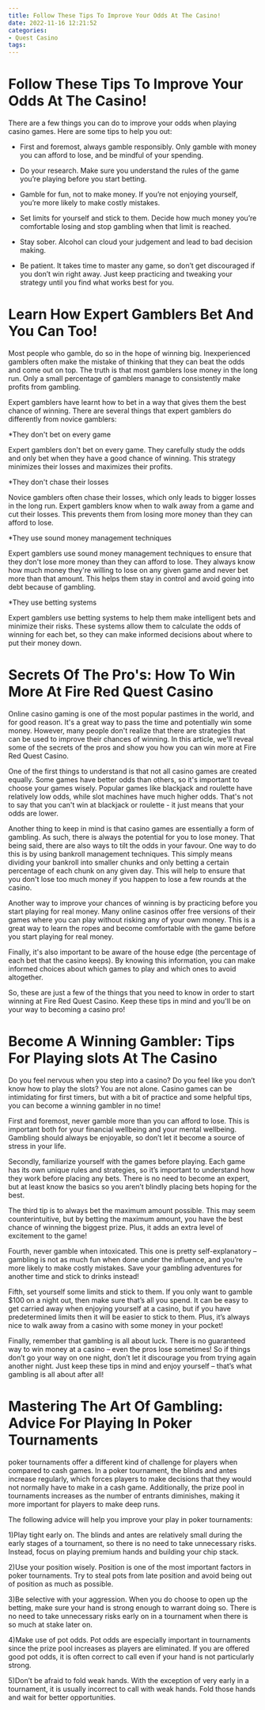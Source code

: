 ```yaml
---
title: Follow These Tips To Improve Your Odds At The Casino!
date: 2022-11-16 12:21:52
categories:
- Quest Casino
tags:
---
```



#  Follow These Tips To Improve Your Odds At The Casino!

There are a few things you can do to improve your odds when playing casino games. Here are some tips to help you out:

* First and foremost, always gamble responsibly. Only gamble with money you can afford to lose, and be mindful of your spending.

* Do your research. Make sure you understand the rules of the game you’re playing before you start betting.

* Gamble for fun, not to make money. If you’re not enjoying yourself, you’re more likely to make costly mistakes.

* Set limits for yourself and stick to them. Decide how much money you’re comfortable losing and stop gambling when that limit is reached.

* Stay sober. Alcohol can cloud your judgement and lead to bad decision making.

* Be patient. It takes time to master any game, so don’t get discouraged if you don’t win right away. Just keep practicing and tweaking your strategy until you find what works best for you.

#  Learn How Expert Gamblers Bet And You Can Too!

Most people who gamble, do so in the hope of winning big. Inexperienced gamblers often make the mistake of thinking that they can beat the odds and come out on top. The truth is that most gamblers lose money in the long run. Only a small percentage of gamblers manage to consistently make profits from gambling.

Expert gamblers have learnt how to bet in a way that gives them the best chance of winning. There are several things that expert gamblers do differently from novice gamblers:

*They don't bet on every game

Expert gamblers don't bet on every game. They carefully study the odds and only bet when they have a good chance of winning. This strategy minimizes their losses and maximizes their profits.

*They don't chase their losses

Novice gamblers often chase their losses, which only leads to bigger losses in the long run. Expert gamblers know when to walk away from a game and cut their losses. This prevents them from losing more money than they can afford to lose.

*They use sound money management techniques

Expert gamblers use sound money management techniques to ensure that they don't lose more money than they can afford to lose. They always know how much money they're willing to lose on any given game and never bet more than that amount. This helps them stay in control and avoid going into debt because of gambling.

*They use betting systems

Expert gamblers use betting systems to help them make intelligent bets and minimize their risks. These systems allow them to calculate the odds of winning for each bet, so they can make informed decisions about where to put their money down.

#  Secrets Of The Pro's: How To Win More At Fire Red Quest Casino 

Online casino gaming is one of the most popular pastimes in the world, and for good reason. It's a great way to pass the time and potentially win some money. However, many people don't realize that there are strategies that can be used to improve their chances of winning. In this article, we'll reveal some of the secrets of the pros and show you how you can win more at Fire Red Quest Casino.

One of the first things to understand is that not all casino games are created equally. Some games have better odds than others, so it's important to choose your games wisely. Popular games like blackjack and roulette have relatively low odds, while slot machines have much higher odds. That's not to say that you can't win at blackjack or roulette - it just means that your odds are lower.

Another thing to keep in mind is that casino games are essentially a form of gambling. As such, there is always the potential for you to lose money. That being said, there are also ways to tilt the odds in your favour. One way to do this is by using bankroll management techniques. This simply means dividing your bankroll into smaller chunks and only betting a certain percentage of each chunk on any given day. This will help to ensure that you don't lose too much money if you happen to lose a few rounds at the casino.

Another way to improve your chances of winning is by practicing before you start playing for real money. Many online casinos offer free versions of their games where you can play without risking any of your own money. This is a great way to learn the ropes and become comfortable with the game before you start playing for real money.

Finally, it's also important to be aware of the house edge (the percentage of each bet that the casino keeps). By knowing this information, you can make informed choices about which games to play and which ones to avoid altogether.

So, these are just a few of the things that you need to know in order to start winning at Fire Red Quest Casino. Keep these tips in mind and you'll be on your way to becoming a casino pro!

#  Become A Winning Gambler: Tips For Playing slots At The Casino 

Do you feel nervous when you step into a casino? Do you feel like you don’t know how to play the slots? You are not alone. Casino games can be intimidating for first timers, but with a bit of practice and some helpful tips, you can become a winning gambler in no time!

First and foremost, never gamble more than you can afford to lose. This is important both for your financial wellbeing and your mental wellbeing. Gambling should always be enjoyable, so don’t let it become a source of stress in your life.

Secondly, familiarize yourself with the games before playing. Each game has its own unique rules and strategies, so it’s important to understand how they work before placing any bets. There is no need to become an expert, but at least know the basics so you aren’t blindly placing bets hoping for the best.

The third tip is to always bet the maximum amount possible. This may seem counterintuitive, but by betting the maximum amount, you have the best chance of winning the biggest prize. Plus, it adds an extra level of excitement to the game!

Fourth, never gamble when intoxicated. This one is pretty self-explanatory – gambling is not as much fun when done under the influence, and you’re more likely to make costly mistakes. Save your gambling adventures for another time and stick to drinks instead!

Fifth, set yourself some limits and stick to them. If you only want to gamble $100 on a night out, then make sure that’s all you spend. It can be easy to get carried away when enjoying yourself at a casino, but if you have predetermined limits then it will be easier to stick to them. Plus, it’s always nice to walk away from a casino with some money in your pocket!

Finally, remember that gambling is all about luck. There is no guaranteed way to win money at a casino – even the pros lose sometimes! So if things don’t go your way on one night, don’t let it discourage you from trying again another night. Just keep these tips in mind and enjoy yourself – that’s what gambling is all about after all!

#  Mastering The Art Of Gambling: Advice For Playing In Poker Tournaments

 poker tournaments offer a different kind of challenge for players when compared to cash games. In a poker tournament, the blinds and antes increase regularly, which forces players to make decisions that they would not normally have to make in a cash game. Additionally, the prize pool in tournaments increases as the number of entrants diminishes, making it more important for players to make deep runs.

The following advice will help you improve your play in poker tournaments:

1)Play tight early on. The blinds and antes are relatively small during the early stages of a tournament, so there is no need to take unnecessary risks. Instead, focus on playing premium hands and building your chip stack.

2)Use your position wisely. Position is one of the most important factors in poker tournaments. Try to steal pots from late position and avoid being out of position as much as possible.

3)Be selective with your aggression. When you do choose to open up the betting, make sure your hand is strong enough to warrant doing so. There is no need to take unnecessary risks early on in a tournament when there is so much at stake later on.

4)Make use of pot odds. Pot odds are especially important in tournaments since the prize pool increases as players are eliminated. If you are offered good pot odds, it is often correct to call even if your hand is not particularly strong.

5)Don’t be afraid to fold weak hands. With the exception of very early in a tournament, it is usually incorrect to call with weak hands. Fold those hands and wait for better opportunities.